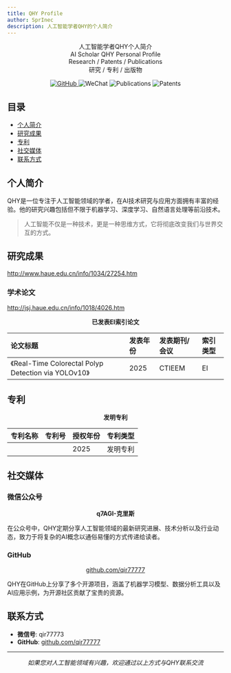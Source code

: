 ```yaml
---
title: QHY Profile
author: SprInec
description: 人工智能学者QHY的个人简介
---
```



<p align="center">
    人工智能学者QHY个人简介
    <br/>
    AI Scholar QHY Personal Profile
    <br>
    Research / Patents / Publications
    <br>
    研究 / 专利 / 出版物
</p>

<p align="center">
  <a href="https://github.com/qir77777">
    <img src="https://img.shields.io/badge/GitHub-qir77777-181717?style=flat&logo=github" alt="GitHub">
  </a>
  <a>
    <img src="https://img.shields.io/badge/WeChat-qir77773-07C160?style=flat&logo=wechat" alt="WeChat">
  </a>
  <a>
    <img src="https://img.shields.io/badge/Publications-EI_Paper-4285F4?style=flat" alt="Publications">
  </a>
  <a>
    <img src="https://img.shields.io/badge/Patents-Invention-FF6F00?style=flat" alt="Patents">
  </a>
</p>


## 目录
- [个人简介](#个人简介)
- [研究成果](#研究成果)
- [专利](#专利)
- [社交媒体](#社交媒体)
- [联系方式](#联系方式)

## 个人简介

QHY是一位专注于人工智能领域的学者，在AI技术研究与应用方面拥有丰富的经验。他的研究兴趣包括但不限于机器学习、深度学习、自然语言处理等前沿技术。

> 人工智能不仅是一种技术，更是一种思维方式，它将彻底改变我们与世界交互的方式。

## 研究成果
http://www.haue.edu.cn/info/1034/27254.htm

### 学术论文

http://jsj.haue.edu.cn/info/1018/4026.htm
<p align="center">
  <strong>已发表EI索引论文</strong>
</p>

| 论文标题 | 发表年份 | 发表期刊/会议 | 索引类型 |
| :------ | :------ | :---------- | :------ |
| 《Real-Time Colorectal Polyp Detection via YOLOv10》 | 2025 | CTIEEM | EI |

## 专利

<p align="center">
  <strong>发明专利</strong>
</p>

| 专利名称 | 专利号 | 授权年份 | 专利类型 |
| :------ | :---- | :------ | :------ |
|  |  | 2025 | 发明专利 |

## 社交媒体

### 微信公众号

<p align="center">
  <strong>q7AGI-克里斯</strong>
</p>

在公众号中，QHY定期分享人工智能领域的最新研究进展、技术分析以及行业动态，致力于将复杂的AI概念以通俗易懂的方式传递给读者。

### GitHub

<p align="center">
  <a href="https://github.com/qir77777">github.com/qir77777</a>
</p>

QHY在GitHub上分享了多个开源项目，涵盖了机器学习模型、数据分析工具以及AI应用示例，为开源社区贡献了宝贵的资源。

## 联系方式

- **微信号**: qir77773
- **GitHub**: [github.com/qir77777](https://github.com/qir77777)

---

<p align="center">
  <em>如果您对人工智能领域有兴趣，欢迎通过以上方式与QHY联系交流</em>
